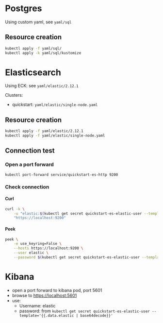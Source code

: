 
# Postgres
Using custom yaml, see `yaml/sql`

## Resource creation
```Bash
kubectl apply -f yaml/sql/
kubectl apply -k yaml/sql/kustomize
```


# Elasticsearch
Using ECK: see `yaml/elastic/2.12.1`

Clusters:
- quickstart: `yaml/elastic/single-node.yaml`

## Resource creation
```Bash
kubectl apply -f yaml/elastic/2.12.1
kubectl apply -f yaml/elastic/single-node.yaml
```

## Connection test
### Open a port forward
```Bash
kubectl port-forward service/quickstart-es-http 9200
```

### Check connection
#### Curl
```Bash
curl -k \
    -u "elastic:$(kubectl get secret quickstart-es-elastic-user --template='{{.data.elastic | base64decode}}')" \
    "https://localhost:9200"
```
#### Peek
```Bash
peek \
    -e use_keyring=False \
    --hosts https://localhost:9200 \
    --user elastic \
    --password $(kubectl get secret quickstart-es-elastic-user --template='{{.data.elastic | base64decode}}')
```

# Kibana
- open a port forward to kibana pod, port 5601
- browse to [https://localhost:5601](https://localhost:5601)
- use:
    - Username: elastic
    - password: from `kubectl get secret quickstart-es-elastic-user --template='{{.data.elastic | base64decode}}'`